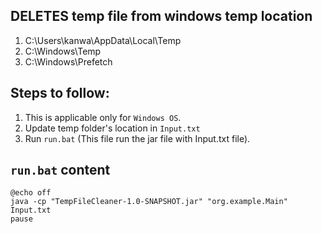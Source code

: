 ## DELETES temp file from windows temp location
1. C:\Users\kanwa\AppData\Local\Temp 
2. C:\Windows\Temp 
3. C:\Windows\Prefetch

## Steps to follow:
1. This is applicable only for `Windows OS`.
2. Update temp folder's location in `Input.txt`
3. Run `run.bat` (This file run the jar file with Input.txt file).


## `run.bat` content
```shell
@echo off
java -cp "TempFileCleaner-1.0-SNAPSHOT.jar" "org.example.Main" Input.txt
pause
```